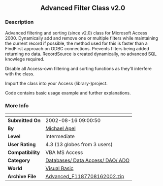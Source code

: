 ﻿<div align="center">

## Advanced Filter Class v2\.0


</div>

### Description

Advanced filtering and sorting (since v2.0) class for Microsoft Access 2000. Dynamically add and remove one or multiple filters while maintaining the current record if possible, the method used for this is faster than a FindFirst approach on ODBC connections. Prevents filters being added returning no data. RecordSource is created dynamically, no advanced SQL knowlege required.

Disable all Access-own filtering and sorting functions as they'll interfere with the class.

Import the class into your Access (library-)project.

Code contains basic usage example and further explanations.
 
### More Info
 


<span>             |<span>
---                |---
**Submitted On**   |2002-08-16 09:00:50
**By**             |[Michael Apel](https://github.com/Planet-Source-Code/PSCIndex/blob/master/ByAuthor/michael-apel.md)
**Level**          |Intermediate
**User Rating**    |4.3 (13 globes from 3 users)
**Compatibility**  |VBA MS Access
**Category**       |[Databases/ Data Access/ DAO/ ADO](https://github.com/Planet-Source-Code/PSCIndex/blob/master/ByCategory/databases-data-access-dao-ado__1-6.md)
**World**          |[Visual Basic](https://github.com/Planet-Source-Code/PSCIndex/blob/master/ByWorld/visual-basic.md)
**Archive File**   |[Advanced\_F1187708162002\.zip](https://github.com/Planet-Source-Code/michael-apel-advanced-filter-class-v2-0__1-37971/archive/master.zip)








